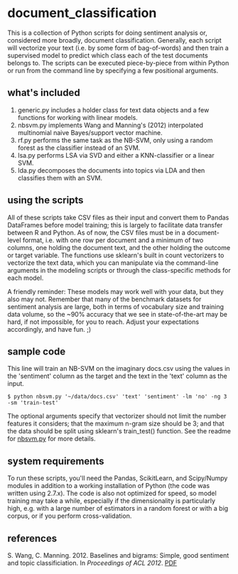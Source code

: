 # document_classification
This is a collection of Python scripts for doing sentiment analysis or, considered more broadly, document classification. Generally, each script will vectorize your text (i.e. by some form of bag-of-words) and then train a supervised model to predict which class each of the test documents belongs to. The scripts can be executed piece-by-piece from within Python or run from the command line by specifying a few positional arguments.

## what's included
  1. generic.py includes a holder class for text data objects and a few functions for working with linear models.
  2. nbsvm.py implements Wang and Manning's (2012) interpolated multinomial naive Bayes/support vector machine.
  3. rf.py performs the same task as the NB-SVM, only using a random forest as the classifier instead of an SVM.
  4. lsa.py performs LSA via SVD and either a KNN-classifier or a linear SVM. 
  5. lda.py decomposes the documents into topics via LDA and then classifies them with an SVM.

## using the scripts
All of these scripts take CSV files as their input and convert them to Pandas DataFrames before model training; this is largely to facilitate data transfer between R and Python. As of now, the CSV files must be in a document-level format, i.e. with one row per document and a minimum of two columns, one holding the document text, and the other holding the outcome or target variable. The functions use sklearn's built in count vectorizers to vectorize the text data, which you can manipulate via the command-line arguments in the modeling scripts or through the class-specific methods for each model. 

A friendly reminder: These models may work well with your data, but they also may not. Remember that many of the benchmark datasets for sentiment analysis are large, both in terms of vocabulary size and training data volume, so the ~90% accuracy that we see in state-of-the-art may be hard, if not impossible, for you to reach. Adjust your expectations accordingly, and have fun. ;)
  
## sample code
This line will train an NB-SVM on the imaginary docs.csv using the values in the 'sentiment' column as the target and the text in the 'text' column as the input. 
```
$ python nbsvm.py '~/data/docs.csv' 'text' 'sentiment' -lm 'no' -ng 3 -sm 'train-test'
```

The optional arguments specify that vectorizer should not limit the number features it considers; that the maximum n-gram size should be 3; and that the data should be split using sklearn's train_test() function. See the readme for [nbsvm.py](docs/nbsvm_README.md) for more details.

## system requirements
To run these scripts, you'll need the Pandas, ScikitLearn, and Scipy/Numpy modules in addition to a working installation of Python (the code was written using 2.7.x). The code is also not optimized for speed, so model training may take a while, especially if the dimensionality is particularly high, e.g. with a large number of estimators in a random forest or with a big corpus, or if you perform cross-validation. 

## references
S. Wang, C. Manning. 2012. Baselines and bigrams: Simple, good sentiment and topic classificiation. In *Proceedings of ACL 2012*. [PDF](http://nlp.stanford.edu/pubs/sidaw12_simple_sentiment.pdf)
